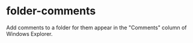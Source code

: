 # folder-comments
Add comments to a folder for them appear in the "Comments" column of Windows Explorer.
